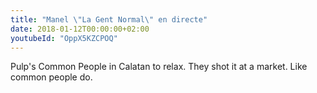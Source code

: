```yaml
---
title: "Manel \"La Gent Normal\" en directe"
date: 2018-01-12T00:00:00+02:00
youtubeId: "OppX5KZCPOQ"
---
```


Pulp's Common People in Calatan to relax. They shot it at a market. Like common people do.
